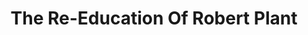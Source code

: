 ---
categories: all_articles
provider_display: www.npr.org
provider_name: www.npr.org
favicon_url: http://www.npr.org/favicon.ico
title: The Re-Education Of Robert Plant
published: 2014-09-14
source: http://www.npr.org/2014/09/08/346114325/the-re-education-of-robert-plant
thumbnail: http://media.npr.org/assets/img/2014/09/05/robertplant_edmiles-47f4f107a14be8f175d04834f86e85bfb9c024bd.jpg
---